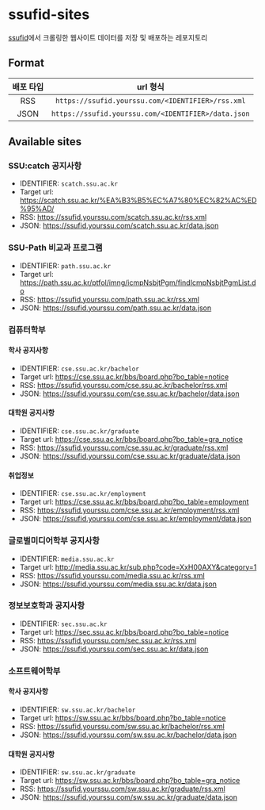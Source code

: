 # ssufid-sites

[ssufid](https://github.com/yourssu/ssufid)에서 크롤링한 웹사이트 데이터를 저장 및 배포하는 레포지토리

## Format

|배포 타입|url 형식|
|:-:|:-:|
|RSS|`https://ssufid.yourssu.com/<IDENTIFIER>/rss.xml`|
|JSON|`https://ssufid.yourssu.com/<IDENTIFIER>/data.json`|

## Available sites

### SSU:catch 공지사항

- IDENTIFIER: `scatch.ssu.ac.kr`
- Target url: https://scatch.ssu.ac.kr/%EA%B3%B5%EC%A7%80%EC%82%AC%ED%95%AD/
- RSS: https://ssufid.yourssu.com/scatch.ssu.ac.kr/rss.xml
- JSON: https://ssufid.yourssu.com/scatch.ssu.ac.kr/data.json

### SSU-Path 비교과 프로그램

- IDENTIFIER: `path.ssu.ac.kr`
- Target url: https://path.ssu.ac.kr/ptfol/imng/icmpNsbjtPgm/findIcmpNsbjtPgmList.do
- RSS: https://ssufid.yourssu.com/path.ssu.ac.kr/rss.xml
- JSON: https://ssufid.yourssu.com/path.ssu.ac.kr/data.json

### 컴퓨터학부

#### 학사 공지사항

- IDENTIFIER: `cse.ssu.ac.kr/bachelor`
- Target url: https://cse.ssu.ac.kr/bbs/board.php?bo_table=notice
- RSS: https://ssufid.yourssu.com/cse.ssu.ac.kr/bachelor/rss.xml
- JSON: https://ssufid.yourssu.com/cse.ssu.ac.kr/bachelor/data.json

#### 대학원 공지사항

- IDENTIFIER: `cse.ssu.ac.kr/graduate`
- Target url: https://cse.ssu.ac.kr/bbs/board.php?bo_table=gra_notice
- RSS: https://ssufid.yourssu.com/cse.ssu.ac.kr/graduate/rss.xml
- JSON: https://ssufid.yourssu.com/cse.ssu.ac.kr/graduate/data.json

#### 취업정보

- IDENTIFIER: `cse.ssu.ac.kr/employment`
- Target url: https://cse.ssu.ac.kr/bbs/board.php?bo_table=employment
- RSS: https://ssufid.yourssu.com/cse.ssu.ac.kr/employment/rss.xml
- JSON: https://ssufid.yourssu.com/cse.ssu.ac.kr/employment/data.json

### 글로벌미디어학부 공지사항

- IDENTIFIER: `media.ssu.ac.kr`
- Target url: http://media.ssu.ac.kr/sub.php?code=XxH00AXY&category=1
- RSS: https://ssufid.yourssu.com/media.ssu.ac.kr/rss.xml
- JSON: https://ssufid.yourssu.com/media.ssu.ac.kr/data.json

### 정보보호학과 공지사항

- IDENTIFIER: `sec.ssu.ac.kr`
- Target url: https://sec.ssu.ac.kr/bbs/board.php?bo_table=notice
- RSS: https://ssufid.yourssu.com/sec.ssu.ac.kr/rss.xml
- JSON: https://ssufid.yourssu.com/sec.ssu.ac.kr/data.json

### 소프트웨어학부

#### 학사 공지사항

- IDENTIFIER: `sw.ssu.ac.kr/bachelor`
- Target url: https://sw.ssu.ac.kr/bbs/board.php?bo_table=notice
- RSS: https://ssufid.yourssu.com/sw.ssu.ac.kr/bachelor/rss.xml
- JSON: https://ssufid.yourssu.com/sw.ssu.ac.kr/bachelor/data.json

#### 대학원 공지사항

- IDENTIFIER: `sw.ssu.ac.kr/graduate`
- Target url: https://sw.ssu.ac.kr/bbs/board.php?bo_table=gra_notice
- RSS: https://ssufid.yourssu.com/sw.ssu.ac.kr/graduate/rss.xml
- JSON: https://ssufid.yourssu.com/sw.ssu.ac.kr/graduate/data.json
